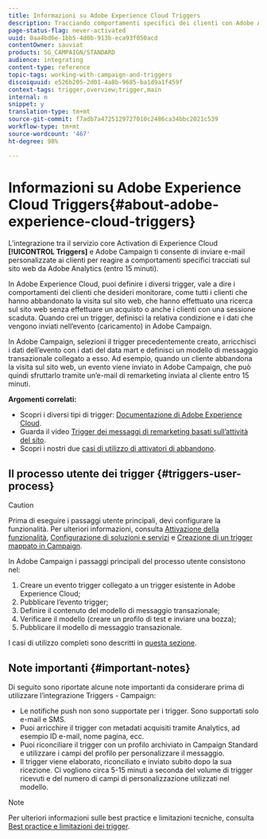 ```yaml
---
title: Informazioni su Adobe Experience Cloud Triggers
description: Tracciando comportamenti specifici dei clienti con Adobe Analytics, ora puoi inviare e-mail personalizzate ai clienti in Adobe Campaign.
page-status-flag: never-activated
uuid: 0aa4bd6e-1bb5-4d0b-913b-eca93f050acd
contentOwner: sauviat
products: SG_CAMPAIGN/STANDARD
audience: integrating
content-type: reference
topic-tags: working-with-campaign-and-triggers
discoiquuid: e526b205-2d01-4a8b-9685-ba1d9a1f459f
context-tags: trigger,overview;trigger,main
internal: n
snippet: y
translation-type: tm+mt
source-git-commit: f7adb7a4725129727010c2486ca34bbc2021c539
workflow-type: tm+mt
source-wordcount: '467'
ht-degree: 98%

---
```



# Informazioni su Adobe Experience Cloud Triggers{#about-adobe-experience-cloud-triggers}

L’integrazione tra il servizio core Activation di Experience Cloud **[!UICONTROL Triggers]** e Adobe Campaign ti consente di inviare e-mail personalizzate ai clienti per reagire a comportamenti specifici tracciati sul sito web da Adobe Analytics (entro 15 minuti).

In Adobe Experience Cloud, puoi definire i diversi trigger, vale a dire i comportamenti dei clienti che desideri monitorare, come tutti i clienti che hanno abbandonato la visita sul sito web, che hanno effettuato una ricerca sul sito web senza effettuare un acquisto o anche i clienti con una sessione scaduta. Quando crei un trigger, definisci la relativa condizione e i dati che vengono inviati nell’evento (caricamento) in Adobe Campaign.

In Adobe Campaign, selezioni il trigger precedentemente creato, arricchisci i dati dell’evento con i dati del data mart e definisci un modello di messaggio transazionale collegato a esso. Ad esempio, quando un cliente abbandona la visita sul sito web, un evento viene inviato in Adobe Campaign, che può quindi sfruttarlo tramite un’e-mail di remarketing inviata al cliente entro 15 minuti.

**Argomenti correlati:**

* Scopri i diversi tipi di trigger: [Documentazione di Adobe Experience Cloud](https://docs.adobe.com/content/help/en/core-services/interface/activation/triggers.html).
* Guarda il video [Trigger dei messaggi di remarketing basati sull’attività del sito](https://helpx.adobe.com/it/marketing-cloud/how-to/email-marketing.html#step-two).
* Scopri i nostri due [casi di utilizzo di attivatori di abbandono](../../integrating/using/abandonment-triggers-use-cases.md).

## Il processo utente dei trigger {#triggers-user-process}

>[!CAUTION]
>
>Prima di eseguire i passaggi utente principali, devi configurare la funzionalità. Per ulteriori informazioni, consulta [Attivazione della funzionalità](../../integrating/using/configuring-triggers-in-experience-cloud.md#activating-the-functionality), [Configurazione di soluzioni e servizi](../../integrating/using/configuring-triggers-in-experience-cloud.md#configuring-solutions-and-services) e [Creazione di un trigger mappato in Campaign](../../integrating/using/using-triggers-in-campaign.md#creating-a-mapped-trigger-in-campaign).

In Adobe Campaign i passaggi principali del processo utente consistono nel:

1. Creare un evento trigger collegato a un trigger esistente in Adobe Experience Cloud;
1. Pubblicare l’evento trigger;
1. Definire il contenuto del modello di messaggio transazionale;
1. Verificare il modello (creare un profilo di test e inviare una bozza);
1. Pubblicare il modello di messaggio transazionale.

I casi di utilizzo completi sono descritti in [questa sezione](../../integrating/using/abandonment-triggers-use-cases.md).

## Note importanti {#important-notes}

Di seguito sono riportate alcune note importanti da considerare prima di utilizzare l’integrazione Triggers - Campaign:

* Le notifiche push non sono supportate per i trigger. Sono supportati solo e-mail e SMS.
* Puoi arricchire il trigger con metadati acquisiti tramite Analytics, ad esempio ID e-mail, nome pagina, ecc.
* Puoi riconciliare il trigger con un profilo archiviato in Campaign Standard e utilizzare i campi del profilo per personalizzare il messaggio.
* Il trigger viene elaborato, riconciliato e inviato subito dopo la sua ricezione. Ci vogliono circa 5-15 minuti a seconda del volume di trigger ricevuti e del numero di campi di personalizzazione utilizzati nel modello.

>[!NOTE]
>
>Per ulteriori informazioni sulle best practice e limitazioni tecniche, consulta [Best practice e limitazioni dei trigger](../../integrating/using/configuring-triggers-in-experience-cloud.md#triggers-best-practices-and-limitations).

